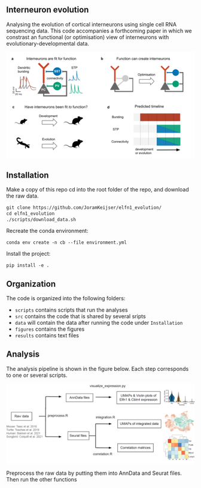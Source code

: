 ## Interneuron evolution
Analysing the evolution of cortical interneurons using single cell RNA sequencing data. This code accompanies a forthcoming paper in which we constrast an functional (or optimisation) view of interneurons with evolutionary-developmental data. 

![figure1](./figures/paper_figs/figure1.png)

## Installation

Make a copy of this repo cd into the root folder of the repo, and download the raw data.
```
git clone https://github.com/JoramKeijser/elfn1_evolution/
cd elfn1_evolution
./scripts/download_data.sh
```
Recreate the conda environment:
```
conda env create -n cb --file environment.yml
```
Install the project:
```
pip install -e .
```

## Organization
The code is organized into the following folders:

- `scripts` contains scripts that run the analyses
- `src` contains the code that is shared by several sripts
- `data` will contain the data after running the code under `Installation`
- `figures` contains the figures
- `results` contains text files 
 
## Analysis 

The analysis pipeline is shown in the figure below. Each step corresponds to one or several scripts. 

![figures1](./figures/paper_figs/figures1.png)

Preprocess the raw data by putting them into AnnData and Seurat files. Then run the other functions

